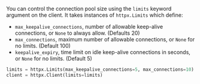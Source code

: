 You can control the connection pool size using the `limits` keyword
argument on the client. It takes instances of `httpx.Limits` which define:

- `max_keepalive_connections`, number of allowable keep-alive connections, or `None` to always
allow. (Defaults 20)
- `max_connections`, maximum number of allowable connections, or `None` for no limits.
(Default 100)
- `keepalive_expiry`, time limit on idle keep-alive connections in seconds, or `None` for no limits. (Default 5)

```python
limits = httpx.Limits(max_keepalive_connections=5, max_connections=10)
client = httpx.Client(limits=limits)
```